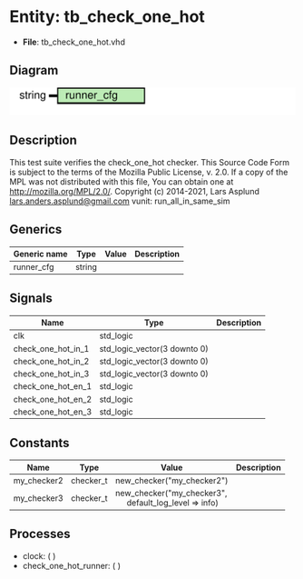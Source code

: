 # Entity: tb_check_one_hot

- **File**: tb_check_one_hot.vhd
## Diagram

![Diagram](tb_check_one_hot.svg "Diagram")
## Description

This test suite verifies the check_one_hot checker.
This Source Code Form is subject to the terms of the Mozilla Public
License, v. 2.0. If a copy of the MPL was not distributed with this file,
You can obtain one at http://mozilla.org/MPL/2.0/.
Copyright (c) 2014-2021, Lars Asplund lars.anders.asplund@gmail.com
vunit: run_all_in_same_sim
## Generics

| Generic name | Type   | Value | Description |
| ------------ | ------ | ----- | ----------- |
| runner_cfg   | string |       |             |
## Signals

| Name                | Type                         | Description |
| ------------------- | ---------------------------- | ----------- |
| clk                 | std_logic                    |             |
| check_one_hot_in_1  | std_logic_vector(3 downto 0) |             |
|  check_one_hot_in_2 | std_logic_vector(3 downto 0) |             |
|  check_one_hot_in_3 | std_logic_vector(3 downto 0) |             |
| check_one_hot_en_1  | std_logic                    |             |
|  check_one_hot_en_2 | std_logic                    |             |
|  check_one_hot_en_3 | std_logic                    |             |
## Constants

| Name        | Type      | Value                                                                                      | Description |
| ----------- | --------- | ------------------------------------------------------------------------------------------ | ----------- |
| my_checker2 | checker_t |  new_checker("my_checker2")                                                                |             |
| my_checker3 | checker_t |  new_checker("my_checker3",<br><span style="padding-left:20px"> default_log_level => info) |             |
## Processes
- clock: (  )
- check_one_hot_runner: (  )
